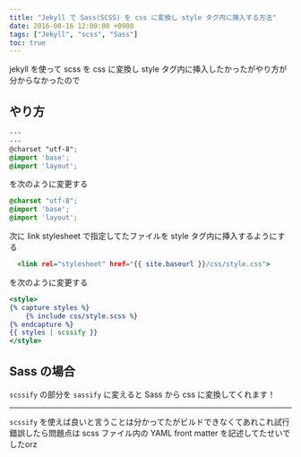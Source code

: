 ```yaml
---
title: "Jekyll で Sass(SCSS) を css に変換し style タグ内に挿入する方法"
date: 2016-08-16 12:00:00 +0900
tags: ["Jekyll", "scss", "Sass"]
toc: true
---
```

jekyll を使って scss を css に変換し style タグ内に挿入したかったがやり方が分からなかったので

## やり方
```scss:css/style.scss
---
---
@charset "utf-8";
@import 'base';
@import 'layout';
```

を次のように変更する

```scss:_includes/css/style.scss
@charset "utf-8";
@import 'base';
@import 'layout';
```

次に link stylesheet で指定してたファイルを style タグ内に挿入するようにする

```html:_layouts/default.html
  <link rel="stylesheet" href="{{ site.baseurl }}/css/style.css">
```

を次のように変更する

```html:_layouts/default.html
<style>
{% capture styles %}
    {% include css/style.scss %}
{% endcapture %}
{{ styles | scssify }}
</style>
```

## Sass の場合
`scssify` の部分を `sassify` に変えると Sass から css に変換してくれます！

---
`scssify` を使えば良いと言うことは分かってたがビルドできなくてあれこれ試行錯誤したら問題点は scss ファイル内の YAML front matter を記述してたせいでしたorz
